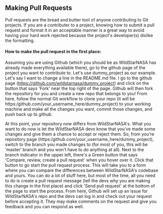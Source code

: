 ## Making Pull Requests
Pull requests are the bread and butter tool of anyone contributing to Git projects. If you are a contributer to a project, knowing how to submit a pull request and format it in an acceptable manner is a great way to avoid having your hard work rejected because the project's developer(s) dislike the formatting.

#### How to make the pull request in the first place:
Assuming you are using Github (which you should be as WildStarNASA has already made everything available there), go to the github page of the project you want to contribute to. Let's use dummy_project as our example. Let's say I want to change a line in the README.md file. I go to the github page (https://github.com/wildstarnasa/dummy_project) and click on the button that says 'Fork' near the top right of the page. Github will then fork the repository for you and create a new repo that belongs to you! From here, follow the normal Git workflow to clone your repo (it will be https:/github.com/your_username_here/dummy_project) to your working machine and make all the changes you want, commit those changes, and push back up to github.

At this point, your repository now differs from WildStarNASA's. What you want to do now is let the WildStarNASA devs know that you've made some changes and give them a chance to accept or reject them. So, from you're repository page (https:/github.com/your_username_here/dummy_project), switch to the branch you made changes to (for most of you, this will be 'master' branch and you won't have to do anything at all). Next to the branch indicator in the upper left, there's a Green button that says 'Compare, review, create a pull request' when you hover over it. Click that button to go start the pull request process. This will take you to a form where you can compare the differences between WildStarNASA's codebase and yours. You can do a lot of stuff here, but most of the time, all you need to do is create a pull request message (tell the devs why you are making this change in the first place) and click 'Send pull request' at the bottom of the page to start the process. From here, Github will set up an issue for WildStarNASA's repo and the devs can log in and check out your request before accepting it. They may make comments on the request and give you feedback and you can respond as well.
